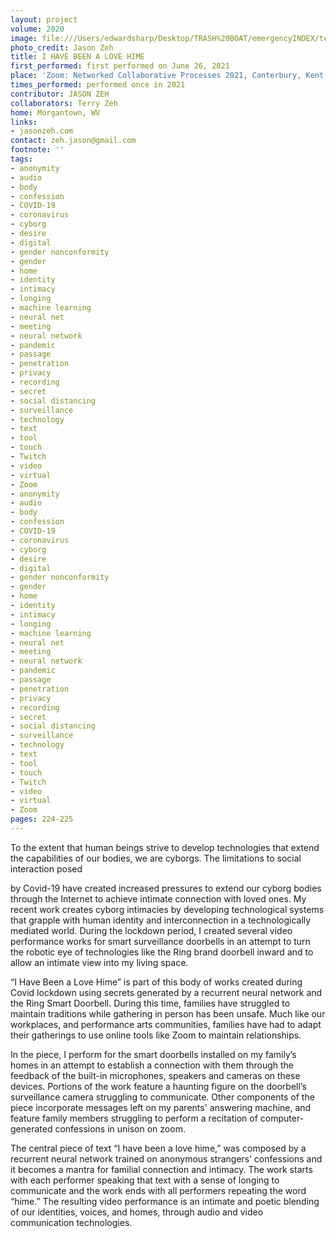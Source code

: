 ```yaml
---
layout: project
volume: 2020
image: file:///Users/edwardsharp/Desktop/TRASH%20BOAT/emergencyINDEX/ten_plus/guts/Links/1665433097433_IhaveBeenaLoveHime.tif
photo_credit: Jason Zeh
title: I HAVE BEEN A LOVE HIME
first_performed: first performed on June 26, 2021
place: 'Zoom: Networked Collaborative Processes 2021, Canterbury, Kent, UK'
times_performed: performed once in 2021
contributor: JASON ZEH
collaborators: Terry Zeh
home: Morgantown, WV
links:
- jasonzeh.com
contact: zeh.jason@gmail.com
footnote: ''
tags:
- anonymity
- audio
- body
- confession
- COVID-19
- coronavirus
- cyborg
- desire
- digital
- gender nonconformity
- gender
- home
- identity
- intimacy
- longing
- machine learning
- neural net
- meeting
- neural network
- pandemic
- passage
- penetration
- privacy
- recording
- secret
- social distancing
- surveillance
- technology
- text
- tool
- touch
- Twitch
- video
- virtual
- Zoom
- anonymity
- audio
- body
- confession
- COVID-19
- coronavirus
- cyborg
- desire
- digital
- gender nonconformity
- gender
- home
- identity
- intimacy
- longing
- machine learning
- neural net
- meeting
- neural network
- pandemic
- passage
- penetration
- privacy
- recording
- secret
- social distancing
- surveillance
- technology
- text
- tool
- touch
- Twitch
- video
- virtual
- Zoom
pages: 224-225
---
```


To the extent that human beings strive to develop technologies that extend the capabilities of our bodies, we are cyborgs. The limitations to social interaction posed

by Covid-19 have created increased pressures to extend our cyborg bodies through the Internet to achieve intimate connection with loved ones. My recent work creates cyborg intimacies by developing technological systems that grapple with human identity and interconnection in a technologically mediated world. During the lockdown period, I created several video performance works for smart surveillance doorbells in an attempt to turn the robotic eye of technologies like the Ring brand doorbell inward and to allow an intimate view into my living space.

“I Have Been a Love Hime” is part of this body of works created during Covid lockdown using secrets generated by a recurrent neural network and the Ring Smart Doorbell. During this time, families have struggled to maintain traditions while gathering in person has been unsafe. Much like our workplaces, and performance arts communities, families have had to adapt their gatherings to use online tools like Zoom to maintain relationships.

In the piece, I perform for the smart doorbells installed on my family’s homes in an attempt to establish a connection with them through the feedback of the built-in microphones, speakers and cameras on these devices. Portions of the work feature a haunting figure on the doorbell’s surveillance camera struggling to communicate.  Other components of the piece incorporate messages left on my parents' answering machine, and feature family members struggling to perform a recitation of computer-generated confessions in unison on zoom. 

The central piece of text “I have been a love hime,” was composed by a recurrent neural network trained on anonymous strangers’ confessions and it becomes a mantra for familial connection and intimacy. The work starts with each performer speaking that text with a sense of longing to communicate and the work ends with all performers repeating the word “hime.” The resulting video performance is an intimate and poetic blending of our identities, voices, and homes, through audio and video communication technologies.